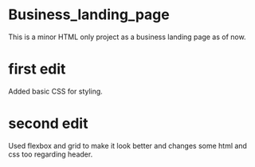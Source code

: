 # Business_landing_page
This is a minor HTML only project as a business landing page as of now.
# first edit
Added basic CSS for styling.
# second edit
Used flexbox and grid to make it look better and changes some html and css too regarding header.

